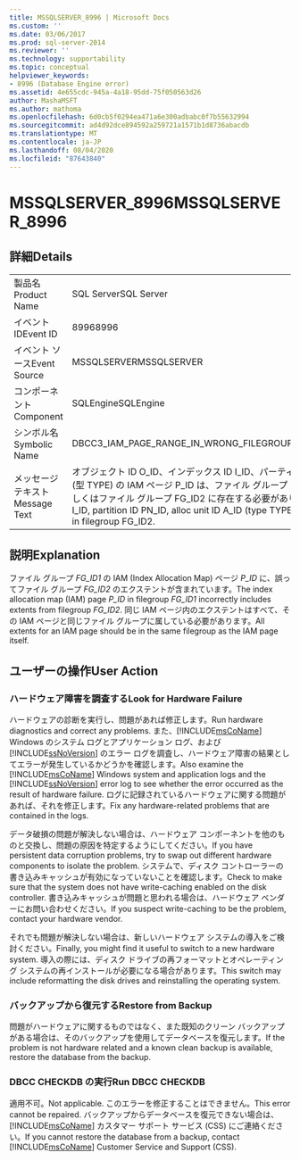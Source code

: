 ```yaml
---
title: MSSQLSERVER_8996 | Microsoft Docs
ms.custom: ''
ms.date: 03/06/2017
ms.prod: sql-server-2014
ms.reviewer: ''
ms.technology: supportability
ms.topic: conceptual
helpviewer_keywords:
- 8996 (Database Engine error)
ms.assetid: 4e655cdc-945a-4a18-95dd-75f050563d26
author: MashaMSFT
ms.author: mathoma
ms.openlocfilehash: 6d0cb5f0294ea471a6e300adbabc0f7b55632994
ms.sourcegitcommit: ad4d92dce894592a259721a1571b1d8736abacdb
ms.translationtype: MT
ms.contentlocale: ja-JP
ms.lasthandoff: 08/04/2020
ms.locfileid: "87643840"
---
```

# <a name="mssqlserver_8996"></a><span data-ttu-id="518e2-102">MSSQLSERVER_8996</span><span class="sxs-lookup"><span data-stu-id="518e2-102">MSSQLSERVER_8996</span></span>
    
## <a name="details"></a><span data-ttu-id="518e2-103">詳細</span><span class="sxs-lookup"><span data-stu-id="518e2-103">Details</span></span>  
  
|||  
|-|-|  
|<span data-ttu-id="518e2-104">製品名</span><span class="sxs-lookup"><span data-stu-id="518e2-104">Product Name</span></span>|<span data-ttu-id="518e2-105">SQL Server</span><span class="sxs-lookup"><span data-stu-id="518e2-105">SQL Server</span></span>|  
|<span data-ttu-id="518e2-106">イベント ID</span><span class="sxs-lookup"><span data-stu-id="518e2-106">Event ID</span></span>|<span data-ttu-id="518e2-107">8996</span><span class="sxs-lookup"><span data-stu-id="518e2-107">8996</span></span>|  
|<span data-ttu-id="518e2-108">イベント ソース</span><span class="sxs-lookup"><span data-stu-id="518e2-108">Event Source</span></span>|<span data-ttu-id="518e2-109">MSSQLSERVER</span><span class="sxs-lookup"><span data-stu-id="518e2-109">MSSQLSERVER</span></span>|  
|<span data-ttu-id="518e2-110">コンポーネント</span><span class="sxs-lookup"><span data-stu-id="518e2-110">Component</span></span>|<span data-ttu-id="518e2-111">SQLEngine</span><span class="sxs-lookup"><span data-stu-id="518e2-111">SQLEngine</span></span>|  
|<span data-ttu-id="518e2-112">シンボル名</span><span class="sxs-lookup"><span data-stu-id="518e2-112">Symbolic Name</span></span>|<span data-ttu-id="518e2-113">DBCC3_IAM_PAGE_RANGE_IN_WRONG_FILEGROUP</span><span class="sxs-lookup"><span data-stu-id="518e2-113">DBCC3_IAM_PAGE_RANGE_IN_WRONG_FILEGROUP</span></span>|  
|<span data-ttu-id="518e2-114">メッセージ テキスト</span><span class="sxs-lookup"><span data-stu-id="518e2-114">Message Text</span></span>|<span data-ttu-id="518e2-115">オブジェクト ID O_ID、インデックス ID I_ID、パーティション ID PN_ID、アロケーション ユニット ID A_ID (型 TYPE) の IAM ページ P_ID は、ファイル グループ FG_ID1 のページを制御しています。このページは、正しくはファイル グループ FG_ID2 に存在する必要があります。</span><span class="sxs-lookup"><span data-stu-id="518e2-115">IAM page P_ID for object ID O_ID, index ID I_ID, partition ID PN_ID, alloc unit ID A_ID (type TYPE) controls pages in filegroup FG_ID1, that should be in filegroup FG_ID2.</span></span>|  
  
## <a name="explanation"></a><span data-ttu-id="518e2-116">説明</span><span class="sxs-lookup"><span data-stu-id="518e2-116">Explanation</span></span>  
 <span data-ttu-id="518e2-117">ファイル グループ *FG_ID1* の IAM (Index Allocation Map) ページ *P_ID* に、誤ってファイル グループ *FG_ID2* のエクステントが含まれています。</span><span class="sxs-lookup"><span data-stu-id="518e2-117">The index allocation map (IAM) page *P_ID* in filegroup *FG_ID1* incorrectly includes extents from filegroup *FG_ID2*.</span></span> <span data-ttu-id="518e2-118">同じ IAM ページ内のエクステントはすべて、その IAM ページと同じファイル グループに属している必要があります。</span><span class="sxs-lookup"><span data-stu-id="518e2-118">All extents for an IAM page should be in the same filegroup as the IAM page itself.</span></span>  
  
## <a name="user-action"></a><span data-ttu-id="518e2-119">ユーザーの操作</span><span class="sxs-lookup"><span data-stu-id="518e2-119">User Action</span></span>  
  
### <a name="look-for-hardware-failure"></a><span data-ttu-id="518e2-120">ハードウェア障害を調査する</span><span class="sxs-lookup"><span data-stu-id="518e2-120">Look for Hardware Failure</span></span>  
 <span data-ttu-id="518e2-121">ハードウェアの診断を実行し、問題があれば修正します。</span><span class="sxs-lookup"><span data-stu-id="518e2-121">Run hardware diagnostics and correct any problems.</span></span> <span data-ttu-id="518e2-122">また、[!INCLUDE[msCoName](../../includes/msconame-md.md)] Windows のシステム ログとアプリケーション ログ、および [!INCLUDE[ssNoVersion](../../includes/ssnoversion-md.md)] のエラー ログを調査し、ハードウェア障害の結果としてエラーが発生しているかどうかを確認します。</span><span class="sxs-lookup"><span data-stu-id="518e2-122">Also examine the [!INCLUDE[msCoName](../../includes/msconame-md.md)] Windows system and application logs and the [!INCLUDE[ssNoVersion](../../includes/ssnoversion-md.md)] error log to see whether the error occurred as the result of hardware failure.</span></span> <span data-ttu-id="518e2-123">ログに記録されているハードウェアに関する問題があれば、それを修正します。</span><span class="sxs-lookup"><span data-stu-id="518e2-123">Fix any hardware-related problems that are contained in the logs.</span></span>  
  
 <span data-ttu-id="518e2-124">データ破損の問題が解決しない場合は、ハードウェア コンポーネントを他のものと交換し、問題の原因を特定するようにしてください。</span><span class="sxs-lookup"><span data-stu-id="518e2-124">If you have persistent data corruption problems, try to swap out different hardware components to isolate the problem.</span></span> <span data-ttu-id="518e2-125">システムで、ディスク コントローラーの書き込みキャッシュが有効になっていないことを確認します。</span><span class="sxs-lookup"><span data-stu-id="518e2-125">Check to make sure that the system does not have write-caching enabled on the disk controller.</span></span> <span data-ttu-id="518e2-126">書き込みキャッシュが問題と思われる場合は、ハードウェア ベンダーにお問い合わせください。</span><span class="sxs-lookup"><span data-stu-id="518e2-126">If you suspect write-caching to be the problem, contact your hardware vendor.</span></span>  
  
 <span data-ttu-id="518e2-127">それでも問題が解決しない場合は、新しいハードウェア システムの導入をご検討ください。</span><span class="sxs-lookup"><span data-stu-id="518e2-127">Finally, you might find it useful to switch to a new hardware system.</span></span> <span data-ttu-id="518e2-128">導入の際には、ディスク ドライブの再フォーマットとオペレーティング システムの再インストールが必要になる場合があります。</span><span class="sxs-lookup"><span data-stu-id="518e2-128">This switch may include reformatting the disk drives and reinstalling the operating system.</span></span>  
  
### <a name="restore-from-backup"></a><span data-ttu-id="518e2-129">バックアップから復元する</span><span class="sxs-lookup"><span data-stu-id="518e2-129">Restore from Backup</span></span>  
 <span data-ttu-id="518e2-130">問題がハードウェアに関するものではなく、また既知のクリーン バックアップがある場合は、そのバックアップを使用してデータベースを復元します。</span><span class="sxs-lookup"><span data-stu-id="518e2-130">If the problem is not hardware related and a known clean backup is available, restore the database from the backup.</span></span>  
  
### <a name="run-dbcc-checkdb"></a><span data-ttu-id="518e2-131">DBCC CHECKDB の実行</span><span class="sxs-lookup"><span data-stu-id="518e2-131">Run DBCC CHECKDB</span></span>  
 <span data-ttu-id="518e2-132">適用不可。</span><span class="sxs-lookup"><span data-stu-id="518e2-132">Not applicable.</span></span> <span data-ttu-id="518e2-133">このエラーを修正することはできません。</span><span class="sxs-lookup"><span data-stu-id="518e2-133">This error cannot be repaired.</span></span> <span data-ttu-id="518e2-134">バックアップからデータベースを復元できない場合は、[!INCLUDE[msCoName](../../includes/msconame-md.md)] カスタマー サポート サービス (CSS) にご連絡ください。</span><span class="sxs-lookup"><span data-stu-id="518e2-134">If you cannot restore the database from a backup, contact [!INCLUDE[msCoName](../../includes/msconame-md.md)] Customer Service and Support (CSS).</span></span>  
  
  
